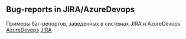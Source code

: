 ## Bug-reports in JIRA/AzureDevops
Примеры баг-репортов, заведенных в системах JIRA и AzureDevops
[AzureDevops](https://drive.google.com/file/d/13O1EU-iCa0srM7MEz2U6Stp6nhh7TFrt/view?usp=sharing)
[JIRA](https://drive.google.com/file/d/1NG81EmbvgfBZlDusOgIHHBv4Q1vkhZVE/view?usp=sharing)
